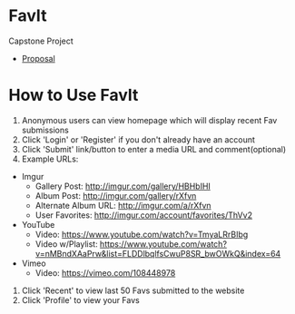 # FavIt
Capstone Project

* [Proposal](proposal.md)

# How to Use FavIt
1. Anonymous users can view homepage which will display recent Fav submissions
1. Click 'Login' or 'Register' if you don't already have an account
1. Click 'Submit' link/button to enter a media URL and comment(optional)
1. Example URLs:
  * Imgur
     * Gallery Post: http://imgur.com/gallery/HBHbIHI
     * Album Post: http://imgur.com/gallery/rXfvn
     * Alternate Album URL: http://imgur.com/a/rXfvn
     * User Favorites: http://imgur.com/account/favorites/ThVv2
  * YouTube
     * Video: https://www.youtube.com/watch?v=TmyaLRrBIbg
     * Video w/Playlist: https://www.youtube.com/watch?v=nMBndXAaPrw&list=FLDDlbqlfsCwuP8SR_bwOWkQ&index=64
  * Vimeo
     * Video: https://vimeo.com/108448978
1. Click 'Recent' to view last 50 Favs submitted to the website
1. Click 'Profile' to view your Favs

